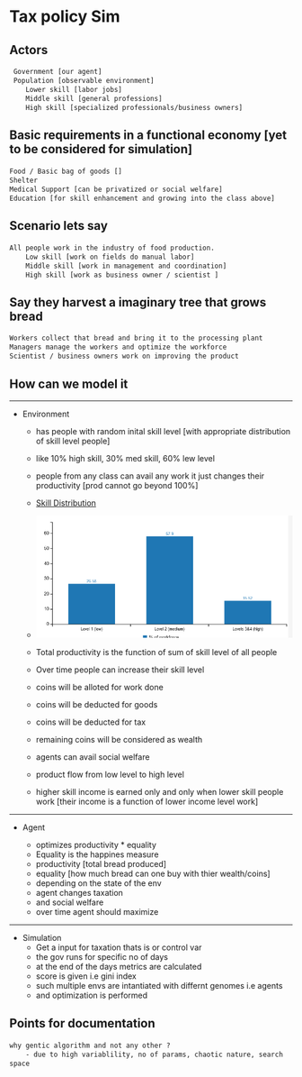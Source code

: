 # Tax policy Sim

## Actors 
     Government [our agent]
     Population [observable environment]
        Lower skill [labor jobs]
        Middle skill [general professions]
        High skill [specialized professionals/business owners]

## Basic requirements in a functional economy [yet to be considered for simulation]
    Food / Basic bag of goods []
    Shelter
    Medical Support [can be privatized or social welfare]
    Education [for skill enhancement and growing into the class above]

## Scenario lets say 
    All people work in the industry of food production.
        Low skill [work on fields do manual labor]
        Middle skill [work in management and coordination]
        High skill [work as business owner / scientist ]
    
## Say they harvest a imaginary tree that grows bread
    Workers collect that bread and bring it to the processing plant
    Managers manage the workers and optimize the workforce
    Scientist / business owners work on improving the product


## How can we model it
***
* Environment 
    * has people with random inital skill level [with appropriate distribution of skill level people]
    * like 10% high skill, 30% med skill, 60% lew level
    * people from any class can avail any work it just changes their productivity [prod cannot go beyond 100%]
    * [Skill Distribution](https://www.thehindu.com/business/Economy/skill-levels-of-indian-workforce/article24035708.ece)

    * ![SkillDist](https://github.com/AyushBobale/TaxPolicyOptimization/blob/main/imgs/skill-dist.PNG?raw=True)

    * Total productivity is the function of sum of skill level of all people
    * Over time people can increase their skill level
    * coins will be alloted for work done
    * coins will be deducted for goods
    * coins will be deducted for tax
    * remaining coins will be considered as wealth
    * agents can avail social welfare
    * product flow from low level to high level
    * higher skill income is earned only and only when lower skill people work [their income is a function of lower income level work]
***
* Agent

    * optimizes productivity * equality 
    * Equality is the happines measure
    * productivity [total bread produced]
    * equality [how much bread can one buy with thier wealth/coins]
    * depending on the state of the env
    * agent changes taxation 
    * and social welfare
    * over time agent should maximize 
***
* Simulation
    * Get a input for taxation thats is or control var
    * the gov runs for specific no of days
    * at the end of the days metrics are calculated
    * score is given i.e gini index
    * such multiple envs are intantiated with differnt genomes i.e agents 
    * and optimization is performed 

## Points for documentation
    why gentic algorithm and not any other ? 
        - due to high variablility, no of params, chaotic nature, search space
